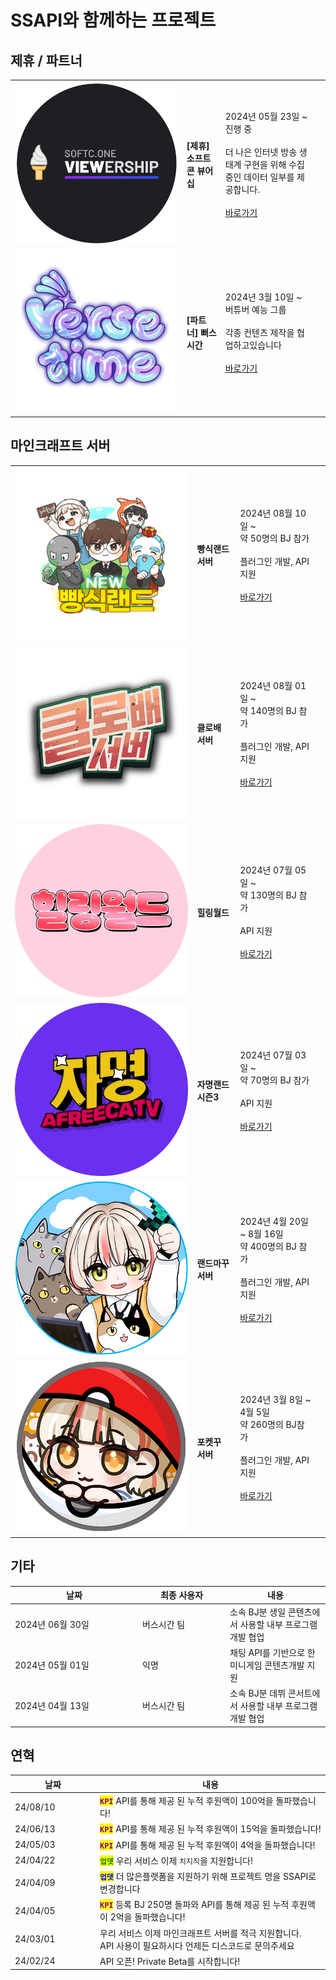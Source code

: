 # SSAPI와 함께하는 프로젝트

## 제휴 / 파트너

<table data-view="cards"><tbody><tr><td><img src="../.gitbook/assets/소프트콘 로고" alt=""></td><td><h4><strong>[제휴] 소프트콘 뷰어십</strong></h4></td><td>2024년 05월 23일 ~<br>진행 중<br><br>더 나은 인터넷 방송 생태계 구현을 위해 수집중인 데이터 일부를 제공합니다.<br><br><a href="https://viewership.softc.one/">바로가기</a></td><td></td></tr><tr><td><img src="../.gitbook/assets/버스시간 로고" alt="" data-size="original"></td><td><h4><strong>[파트너] 뻐스시간</strong></h4></td><td><p>2024년 3월 10일 ~<br>버튜버 예능 그룹<br><br>각종 컨텐츠 제작을 협업하고있습니다<br><br><a href="https://bj.afreecatv.com/versetime">바로가기</a></p></td><td></td></tr></tbody></table>



## 마인크래프트 서버

<table data-view="cards"><tbody><tr><td><img src="../.gitbook/assets/빵식랜드.gif" alt="" data-size="original"></td><td><h4>빵식랜드 서버</h4></td><td>2024년 08월 10일 ~<br>약 50명의 BJ 참가<br><br>플러그인 개발, API 지원<br><br><a href="https://bj.afreecatv.com/wbs5596">바로가기</a></td><td></td></tr><tr><td><img src="../.gitbook/assets/클로배.gif" alt="" data-size="original"></td><td><h4>클로배 서버</h4></td><td>2024년 08월 01일 ~<br>약 140명의 BJ 참가<br><br>플러그인 개발, API 지원<br><br><a href="https://bj.afreecatv.com/vf3366">바로가기</a></td><td></td></tr><tr><td><img src="../.gitbook/assets/gjm0211 (1).png" alt=""></td><td><h4>힐링월드</h4></td><td>2024년 07월 05일 ~<br>약 130명의 BJ 참가<br><br>API 지원<br><br><a href="https://bj.afreecatv.com/tmlarhf155">바로가기</a></td><td></td></tr><tr><td><img src="../.gitbook/assets/gjm0211.png" alt=""></td><td><h4><strong>자명랜드 시즌3</strong></h4></td><td>2024년 07월 03일 ~  <br>약  70명의  BJ 참가<br><br>API 지원<br><br><a href="https://bj.afreecatv.com/gjm0211">바로가기</a></td><td></td></tr><tr><td><img src="../.gitbook/assets/랜드마꾸 로고" alt=""></td><td><h4><strong>랜드마꾸 서버</strong></h4></td><td>2024년 4월 20일 ~ 8월 16일<br>약  400명의  BJ 참가<br><br> 플러그인 개발, API 지원<br><br><a href="https://bj.afreecatv.com/ziyom2">바로가기</a></td><td></td></tr><tr><td><img src="../.gitbook/assets/포켓꾸 로고" alt=""></td><td><h4><strong>포켓꾸 서버</strong></h4></td><td>2024년 3월 8일 ~ 4월 5일<br>약 260명의 BJ참가<br><br>플러그인 개발, API 지원<br><br><a href="https://bj.afreecatv.com/ziyom2">바로가기</a></td><td></td></tr></tbody></table>



## 기타

<table><thead><tr><th width="190">날짜</th><th width="126">최종 사용자</th><th>내용</th></tr></thead><tbody><tr><td>2024년 06월 30일</td><td>버스시간 팀</td><td>소속 BJ분 생일 콘텐츠에서 사용할 내부 프로그램 개발 협업</td></tr><tr><td>2024년 05월 01일</td><td>익명</td><td>채팅 API를 기반으로 한 미니게임 콘텐츠개발 지원</td></tr><tr><td>2024년 04월 13일</td><td>버스시간 팀</td><td>소속 BJ분 데뷔 콘서트에서 사용할 내부 프로그램 개발 협업</td></tr></tbody></table>



## 연혁

<table><thead><tr><th width="122">날짜</th><th>내용 </th></tr></thead><tbody><tr><td>24/08/10</td><td><mark style="color:purple;"><strong><code>KPI</code></strong></mark> API를 통해 제공 된 누적 후원액이 100억을 돌파했습니다!</td></tr><tr><td>24/06/13</td><td><mark style="color:purple;"><strong><code>KPI</code></strong></mark> API를 통해 제공 된 누적 후원액이 15억을 돌파했습니다!</td></tr><tr><td>24/05/03</td><td><mark style="color:purple;"><strong><code>KPI</code></strong></mark> API를 통해 제공 된 누적 후원액이 4억을 돌파했습니다!</td></tr><tr><td>24/04/22</td><td><mark style="color:green;"><strong><code>업뎃</code></strong></mark> 우리 서비스 이제 <code>치지직</code>을 지원합니다!</td></tr><tr><td>24/04/09</td><td><mark style="color:blue;"><strong><code>업뎃</code></strong></mark> 더 많은플랫폼을 지원하기 위해 프로젝트 명을 SSAPI로 변경합니다</td></tr><tr><td>24/04/05</td><td><mark style="color:purple;"><strong><code>KPI</code></strong></mark> 등록 BJ 250명 돌파와 API를 통해 제공 된 누적 후원액이 2억을 돌파했습니다!</td></tr><tr><td>24/03/01</td><td>우리 서비스 이제 마인크래프트 서버를 적극 지원합니다.<br>API 사용이 필요하시다 언제든 디스코드로 문의주세요</td></tr><tr><td>24/02/24</td><td>API 오픈! Private Beta를 시작합니다!</td></tr></tbody></table>
